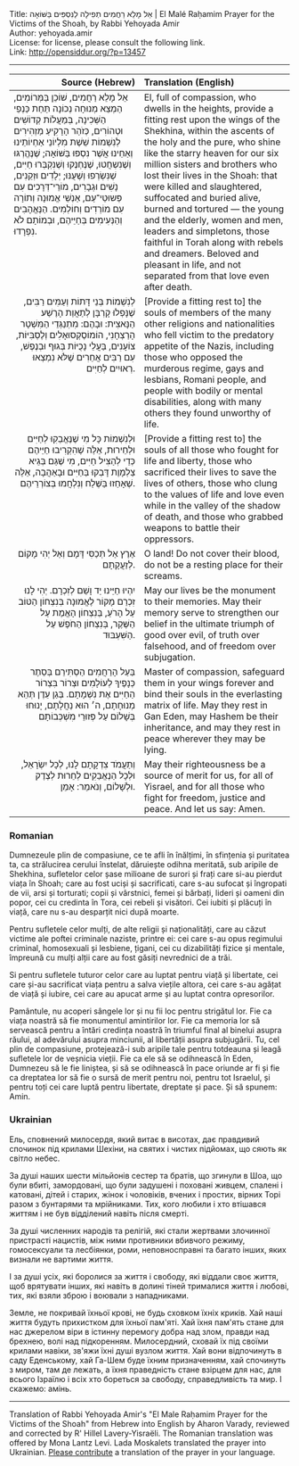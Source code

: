 <html>
<head></head>
<body>
Title: ‏אֵל מָלֵא רַחֲמִים תְפִילָה לַנִּסְפִּים בַּשּׁוֹאָה | El Malé Raḥamim Prayer for the Victims of the Shoah, by Rabbi Yehoyada Amir<br />
Author: yehoyada.amir<br />
License: for license, please consult the following link.<br />
Link: <a href="http://opensiddur.org/?p=13457">http://opensiddur.org/?p=13457</a>
<p />
<hr />

<table style="margin-left: auto;margin-right: auto;" class="draggable">
<thead><tr><th id="x" style="text-align: right;">Source (Hebrew)</th><th style="text-align: left;">Translation (English)</th></tr></thead>
<tbody>
<tr><td style="vertical-align:top;" width="46%">
<div class="liturgy"><span lang="he">
אֵל מָלֵא רַחֲמִים, 
שׁוֹכֵן בַּמְּרוֹמִים, 
הַמְצֵא מְנוּחָה נְכוֹנָה תַּחַת כַּנְפֵי הַשְּׁכִינָה, 
בְּמַעֲלוֹת קְדוֹשִׁים וּטְהוֹרִים, 
כְּזֹהַר הָרָקִיעַ מַזְהִירִים 
לְנִשְׁמוֹת שֵׁשֶׁת מִלְיוֹנֵי אַחְיוֹתֵינוּ וְאַחֵינוּ אֲשֶׁר נִסְפּוּ בַּשּׁוֹאָה; 
שֶׁנֶּהֱרְגּוּ וְשֶׁנִשְחֲטוּ, 
שֶׁנֶּחְנֶקוּ וְשֶׁנִקְבְּרוּ חַיִּים, 
שֶׁנִּשְׂרְפוּ וְשֶׁעֻנּוּ; 
יְלָדִים וּזְקֵנִים, 
נָשִׁים וּגְבָרִים, 
מוֹרֵי־דְּרָכִים עִם פְּשוּטֵי־עַם, 
אַנְשֵׁי אֱמוּנָה וְתוֹרָה עִם מוֹרְדִים וְחוֹלְמִים. 
הַנֶּאֱהָבִים וְהַנְּעִימִים בְּחַיֵּיהֶם, 
וּבְמוֹתָם לֹא נִפְרָדוּ. 
</span></div></td>

<td style="vertical-align:top;" width="53%"><div class="english">
El, full of compassion, 
who dwells in the heights, 
provide a fitting rest upon the wings of the Shekhina, 
within the ascents of the holy and the pure, 
who shine like the starry heaven
for our six million sisters and brothers who lost their lives in the Shoah: 
that were killed and slaughtered, 
suffocated and buried alive, 
burned and tortured — 
the young and the elderly, 
women and men, 
leaders and simpletons, 
those faithful in Torah along with rebels and dreamers. 
Beloved and pleasant in life, 
and not separated from that love even after death.
</div></td>
</tr>


<tr><td style="vertical-align:top;" width="46%">
<div class="liturgy" style="text-align: right;"><span lang="he">
לְנִשְׁמוֹת בְּנֵי דָּתוֹת וְעַמִּים רַבִּים, 
שֶׁנָּפְלוּ קָרְבָּן לְתַאֲוַת הָרֶשַׁע הַנָּאצִית: 
וּבָהֶם: מִתְנַגְּדֵי הַמִּשְׁטָר הָרַצְחָנִי, 
הוֹמוֹסֶקְסוּאָלִים וְלֶסְבִּיּוֹת, 
צוֹעָנִים, 
בַּעֲלֵי נָכֻיּוֹת בְּגוּף וּבְנֶפֶשׁ, 
עִם רַבִּים אֲחֵרִים שֶׁלֹּא נִמְצְאוּ רְאוּיִים לְחַיִּים.  
</span></div></td>

<td style="vertical-align:top;" width="53%"><div class="english">
[Provide a fitting rest to] the souls of members of the many other religions and nationalities 
who fell victim to the predatory appetite of the Nazis, 
including those who opposed the murderous regime, 
gays and lesbians, 
Romani people, 
and people with bodily or mental disabilities, 
along with many others they found unworthy of life.
</div></td>
</tr>


<tr><td style="vertical-align:top;" width="46%">
<div class="liturgy" style="text-align: right;"><span lang="he">
וּלְנִשְׁמוֹת כָּל מִי שֶׁנֶּאֱבְקִוּ לְחַיִּים וּלְחֵירוּת, 
אֵלֶּה שֶׁהִקְרִיבוּ חַיֵּיהֶם כְּדֵי לְהַצִּיל חַיִּים, 
מִי שֶׁגַּם בְּגֵיא צַלְמָוֶת דָּבְקוּ בַּחַיִּים וּבָאַהֲבָה, 
אֵלֶּה שֶׁאָחַזוּ בַּשֶּׁלַח וְנִלְחֲמוּ בְּצוֹרְרֵיהֶם.
</span></div></td>

<td style="vertical-align:top;" width="53%"><div class="english">
[Provide a fitting rest to] the souls of all those who fought for life and liberty, 
those who sacrificed their lives to save the lives of others, 
those who clung to the values of life and love even while in the valley of the shadow of death, 
and those who grabbed weapons to battle their oppressors.
</div></td>
</tr>


<tr><td style="vertical-align:top;" width="46%">
<div class="liturgy" style="text-align: right;"><span lang="he">
אֶרֶץ אַל תְּכַסִּי דָּמָם 
וְאַל יְהִי מָקוֹם לְזַעֲקָתָם. 
</span></div></td>

<td style="vertical-align:top;" width="53%"><div class="english">
O land! Do not cover their blood, 
do not be a resting place for their screams. 
</div></td>
</tr>


<tr><td style="vertical-align:top;" width="46%">
<div class="liturgy" style="text-align: right;"><span lang="he">
יִהְיוּ חַיֵּינוּ יַד וָשֵׁם לְזִכְרָם. 
יְהִי לָנוּ זִכְרַם מָקוֹר לֶאֱמוּנָה 
בְּנִצְחוֹן הַטּוֹב עַל הָרֹעַ, 
בְּנִצְחוֹן הָאֱמֶת עַל הַשֶּׁקֶר, 
בְּנִצְחוֹן הַחֹפֶשׁ עַל הַשִּׁעְבּוּד. 
</span></div></td>

<td style="vertical-align:top;" width="53%"><div class="english">
May our lives be the monument to their memories. 
May their memory serve to strengthen our belief 
in the ultimate triumph of good over evil, 
of truth over falsehood, 
and of freedom over subjugation. 
</div></td>
</tr>


<tr><td style="vertical-align:top;" width="46%">
<div class="liturgy" style="text-align: right;"><span lang="he">
בַּעַל הָרַחֲמִים הַסְתִּירֵם בְּסֵתֶר כְּנָפֶיךָ לְעוֹלָמִים 
וּצְרוֹר בִּצְרוֹר הַחַיִּים אֶת נִשְׁמָתָם. 
בְּגַן עֵדֶן תְּהֵא מְנוּחָתָם, 
ה׳ הוּא נַחֲלָתָם, 
יָנוּחוּ בְּשָׁלוֹם עַל פְּזוּרֵי מִשְׁכְּבוֹתָם 
</span></div></td>

<td style="vertical-align:top;" width="53%"><div class="english">
Master of compassion, safeguard them in your wings forever 
and bind their souls in the everlasting matrix of life. 
May they rest in Gan Eden, 
may Hashem be their inheritance, 
and may they rest in peace wherever they may be lying. 
</div></td>
</tr>


<tr><td style="vertical-align:top;" width="46%">
<div class="liturgy" style="text-align: right;"><span lang="he">
וְתַעֲמֹד צִדְקָתָם לָנוּ, 
לְכָל יִשְׂרָאֵל, 
וּלְכָל הַנֶאֱבַקִים לְחֵרוּת לְצֶדֶק וּלְשָׁלוֹם, 
וְנֹאמַר: אָמֵן.
</span></div></td>

<td style="vertical-align:top;" width="53%"><div class="english">
May their righteousness be a source of merit for us, 
for all of Yisrael, 
and for all those who fight for freedom, justice and peace.  
And let us say: Amen. 
</div></td>
</tr></tbody></table>

<div class="english">
<h3>Romanian</h3>

Dumnezeule plin de compasiune, ce te afli în înălțimi, în sfințenia și puritatea ta, ca strălucirea cerului înstelat, dăruiește odihna meritată, sub aripile de Shekhina, sufletelor celor șase milioane de surori și frați care si-au pierdut viața în Shoah; care au fost uciși și sacrificati, care s-au sufocat și îngropati de vii, arsi și torturati; copii și vârstnici, femei și bărbați, lideri și oameni din popor, cei cu credinta în Tora, cei rebeli și visători. Cei iubiti și plăcuți în viață, care nu s-au desparțit nici după moarte.

Pentru sufletele celor mulți, de alte religii și naționalități, care au căzut victime ale poftei criminale naziste, printre ei: cei care s-au opus regimului criminal, homosexuali și lesbiene, țigani, cei cu dizabilități fizice și mentale, împreună cu mulți alții care au fost găsiți nevrednici de a trăi.

Si pentru sufletele tuturor celor care au luptat pentru viață și libertate, cei care și-au sacrificat viața pentru a salva viețile altora, cei care s-au agățat de viață și iubire, cei care au apucat arme și au luptat contra opresorilor.

Pamântule, nu acoperi sângele lor și nu fii loc pentru strigătul lor. Fie ca viața noastră să fie monumentul amintirilor lor. Fie ca memoria lor să servească pentru a întări credința noastră în triumful final al binelui asupra răului, al adevărului asupra minciunii, al libertății asupra subjugării. Tu, cel plin de compasiune, protejează-i sub aripile tale pentru totdeauna și leagă sufletele lor de veșnicia vieții. Fie ca ele să se odihnească în Eden, Dumnezeu să le fie liniștea, și să se odihnească în pace oriunde ar fi și fie ca dreptatea lor să fie o sursă de merit pentru noi, pentru tot Israelul, și pentru toți cei care luptă pentru libertate, dreptate și pace. Și să spunem: Amin.

<h3>Ukrainian</h3>

Ель, сповнений милосердя, який витає в висотах, дає правдивий спочинок  під крилами Шехіни, на святих і чистих підйомах, що сяють як світло небес.

За душі наших шести мільйонів сестер та братів, що згинули в Шоа, що були вбиті, замордовані, що були задушені і поховані живцем, спалені і катовані, дітей і старих, жінок і чоловіків, вчених і простих, вірних Торі разом з бунтарями та мрійниками. Тих, кого любили і хто втішався життям і не був відділений навіть після смерті.

За душі  численних народів та релігій, які стали жертвами злочинної пристрасті нацистів, між ними противники вбивчого режиму, гомосексуали та лесбіянки, роми, неповносправні  та багато інших, яких визнали не вартими життя.

І за душі усіх, які боролися за життя і свободу, які віддали своє життя, щоб врятувати  інших, які навіть в долині тіней трималися життя і любові, тих, які взяли зброю і воювали з нападниками.

Земле, не покривай їхньої крові, не будь сховком їхніх криків. Хай наші життя будуть прихистком для їхньої пам'яті. Хай їхня пам'ять стане для нас джерелом віри в істинну перемогу добра над злом,  правди над брехнею, волі над підкоренням. Милосердний, сховай їх під своїми крилами навіки, зв'яжи їхні душі вузлом життя. Хай вони відпочинуть в саду Еденському, хай Га-Шем буде їхним призначенням, хай спочинуть з миром, там де лежать, а їхня праведність стане взірцем для нас, для всього Ізраїлю і всіх хто бореться за свободу, справедливість та мир. І скажемо: амінь.

</div>

<hr />

Translation of Rabbi Yehoyada Amir's "El Male Raḥamim Prayer for the Victims of the Shoah" from Hebrew into English by Aharon Varady, reviewed and corrected by R' Hillel Lavery-Yisraëli. The Romanian translation was offered by Mona Lantz Levi. Lada Moskalets translated the prayer into Ukrainian. <a href="https://opensiddur.org/contact/">Please contribute</a> a translation of the prayer in your language. 
</body>
</html>